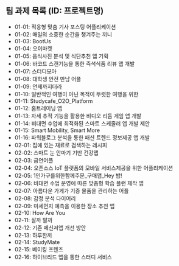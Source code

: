 ## 팀 과제 목록 (ID: 프로젝트명)
+ 01-01: 적응형 맞춤 기사 포스팅 어플리케이션
+ 01-02: 매일의 소중한 순간을 챙겨주는 끼니
+ 01-03: BootUs
+ 01-04: 오이마켓
+ 01-05: 음식사진 분석 및 식단추천 앱 기획
+ 01-06: 바코드 스캔기능을 통한 즉석식품 리뷰 앱 개발
+ 01-07: 스터디모아
+ 01-08: 대학생 안전 만남 어플
+ 01-09: 언제까지더라
+ 01-10: 일반적인 여행이 아닌 목적이 뚜렷한 여행을 위한
+ 01-11: Studycafe_O2O_Platform
+ 01-12: 홈트레이닝 앱
+ 01-13: 자세 추적 기능을 활용한 비디오 리듬 게임 앱 개발
+ 01-14: 비대면 수업에 최적화된 스마트 스케줄러 앱 개발 제안
+ 01-15: Smart Mobility, Smart More
+ 01-16: 파워블로그 분석을 통한 패션 트렌드 정보제공 앱 개발
+ 02-01: 집에 있는 재료로 검색하는 레시피
+ 02-02: 스마트 눈 안마기 기반 건강앱
+ 02-03: 금연어플
+ 02-04: 오픈소스 IoT 플랫폼의 모바일 서비스제공을 위한 어플리케이션
+ 02-05: 1인가구를위한함께주문_구매앱_Hey 밥!
+ 02-06: 비대면 수업 운영에 따른 맞춤형 학습 플랜 제작 앱
+ 02-07: 아름다운 가게가 기증 물품을 관리하는 어플
+ 02-08: 감정 분석 다이어리
+ 02-09: 미세먼지 예측을 이용한 장소 추천 앱
+ 02-10: How Are You
+ 02-11: 살까 말까
+ 02-12: 기존 메신저앱 개선 방안
+ 02-13: 하루한끼
+ 02-14: StudyMate
+ 02-15: 베이킹 프렌즈
+ 02-16: 하이브리드 앱을 통한 스터디 서비스
